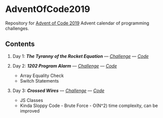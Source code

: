 # AdventOfCode2019
Repository for [Advent of Code 2019](https://adventofcode.com/2019/about) Advent calendar of programming challenges. 

## Contents
1. Day 1: **_The Tyranny of the Rocket Equation_**  &mdash; *[Challenge](https://adventofcode.com/2019/day/1)* &mdash; *[Code](./day1.js)*

2. Day 2: **_1202 Program Alarm_**  &mdash; *[Challenge](https://adventofcode.com/2019/day/2)* &mdash; *[Code](./day2.js)* 
    - Array Equality Check
    - Switch Statements
3. Day 3: **_Crossed Wires_**  &mdash; *[Challenge](https://adventofcode.com/2019/day/3)* &mdash; *[Code](./day3.js)* 
    - JS Classes
    - Kinda Sloppy Code - Brute Force - O(N^2) time complexity, can be improved